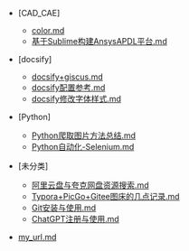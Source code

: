 <!-- _sidebar.md -->


* [CAD_CAE]
    * [color.md](/md_File/CAD_CAE/20220101-color.md)
    * [基于Sublime构建AnsysAPDL平台.md](/md_File/CAD_CAE/20220101-基于Sublime构建AnsysAPDL平台.md)

* [docsify]
    * [docsify+giscus.md](/md_File/docsify/20220101-docsify+giscus.md)
    * [docsify配置参考.md](/md_File/docsify/20230302-docsify配置参考.md)
    * [docsify修改字体样式.md](/md_File/docsify/20230314-docsify修改字体样式.md)

* [Python]
    * [Python爬取图片方法总结.md](/md_File/Python/20230314-Python爬取图片方法总结.md)
    * [Python自动化-Selenium.md](/md_File/Python/20230314-Python自动化-Selenium.md)

* [未分类]
    * [阿里云盘与夸克网盘资源搜索.md](/md_File/未分类/20230227-阿里云盘与夸克网盘资源搜索.md)
    * [Typora+PicGo+Gitee图床的几点记录.md](/md_File/未分类/20230228-Typora+PicGo+Gitee图床的几点记录.md)
    * [Git安装与使用.md](/md_File/未分类/20230301-Git安装与使用.md)
    * [ChatGPT注册与使用.md](/md_File/未分类/20230303-ChatGPT注册与使用.md)


* [my_url.md](/md_File/20221212-my_url.md)
